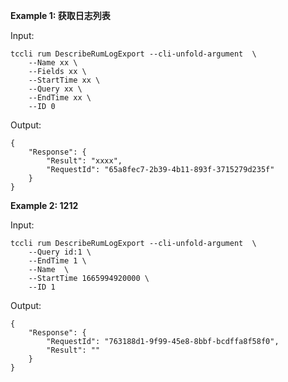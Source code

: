 **Example 1: 获取日志列表**



Input: 

```
tccli rum DescribeRumLogExport --cli-unfold-argument  \
    --Name xx \
    --Fields xx \
    --StartTime xx \
    --Query xx \
    --EndTime xx \
    --ID 0
```

Output: 
```
{
    "Response": {
        "Result": "xxxx",
        "RequestId": "65a8fec7-2b39-4b11-893f-3715279d235f"
    }
}
```

**Example 2: 1212**



Input: 

```
tccli rum DescribeRumLogExport --cli-unfold-argument  \
    --Query id:1 \
    --EndTime 1 \
    --Name  \
    --StartTime 1665994920000 \
    --ID 1
```

Output: 
```
{
    "Response": {
        "RequestId": "763188d1-9f99-45e8-8bbf-bcdffa8f58f0",
        "Result": ""
    }
}
```

